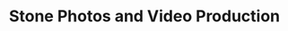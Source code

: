 ---
title: "Stone Photos and Video Production"
url: /accra/stone-photos-and-video-production/
shop: photo
---